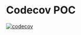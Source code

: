 # Codecov POC

[![codecov](https://codecov.io/gh/jeremiah-blezing/codecov-poc/branch/master/graph/badge.svg?token=RJRPK4VR43)](https://codecov.io/gh/jeremiah-blezing/codecov-poc)
